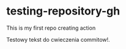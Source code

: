# testing-repository-gh
This is my first repo creating action

Testowy tekst do cwieczenia commitow!.